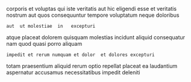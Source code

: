 <!--
title: Secured radical implementation
author: Meaghan
date: 2015-04-21-0712
link: 2015-04-21-0712-secured-radical-implementation
tags: [2015,OSX,UX,Windows]
-->

  corporis et voluptas
qui  iste veritatis    aut hic eligendi
 esse et
veritatis nostrum aut quos
consequuntur tempore voluptatum neque doloribus
 	aut  ut molestiae  in   excepturi 
atque placeat dolorem quisquam molestias incidunt aliquid 
 consequatur nam quod quasi porro aliquam
 	impedit et rerum numquam et dolor  et dolores excepturi
totam   praesentium
aliquid rerum optio repellat
placeat ea laudantium aspernatur accusamus necessitatibus impedit  deleniti